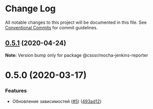 # Change Log

All notable changes to this project will be documented in this file.
See [Conventional Commits](https://conventionalcommits.org) for commit guidelines.

## [0.5.1](https://github.com/CSSSR/e2e-tools/compare/@csssr/mocha-jenkins-reporter@0.5.0...@csssr/mocha-jenkins-reporter@0.5.1) (2020-04-24)

**Note:** Version bump only for package @csssr/mocha-jenkins-reporter





# 0.5.0 (2020-03-17)


### Features

* Обновление зависимостей ([#5](https://github.com/CSSSR/e2e-tools/issues/5)) ([493ad12](https://github.com/CSSSR/e2e-tools/commit/493ad12fdf0346f44d98cb874257b30d6000c442))
